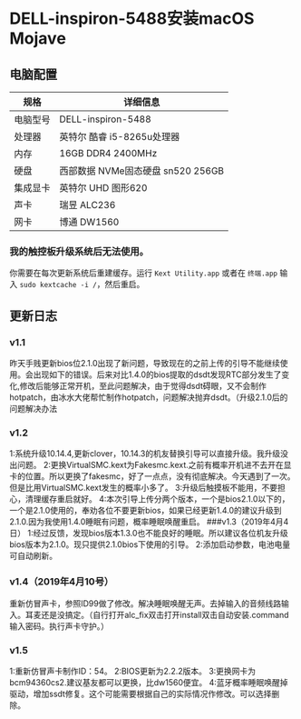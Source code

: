 # DELL-inspiron-5488安装macOS Mojave
## 电脑配置

| 规格     | 详细信息                                     |
| -------- | ---------------------------------------- |
| 电脑型号 | DELL-inspiron-5488             |
| 处理器   | 英特尔 酷睿 i5-8265u处理器             |
| 内存     | 16GB  DDR4 2400MHz                 |
| 硬盘     | 西部数据 NVMe固态硬盘 sn520 256GB                  |
| 集成显卡 | 英特尔 UHD 图形620                            |
| 声卡     | 瑞昱 ALC236                     |
| 网卡     | 博通 DW1560                             |

### 我的触控板升级系统后无法使用。

你需要在每次更新系统后重建缓存。运行 `Kext Utility.app` 或者在 `终端.app` 输入 `sudo kextcache -i /`，然后重启。  


## 更新日志
### v1.1
昨天手贱更新bios位2.1.0出现了新问题，导致现在的之前上传的引导不能继续使用。会出现如下的错误。后来对比1.4.0的bios提取的dsdt发现RTC部分发生了变化,修改后能够正常开机，至此问题解决，由于觉得dsdt碍眼，又不会制作hotpatch，由冰水大佬帮忙制作hotpatch，问题解决抛弃dsdt。（升级2.1.0后的问题解决办法 
### v1.2
1:系统升级10.14.4,更新clover，10.14.3的机友替换引导可以直接升级。我升级没出问题。
2:更换VirtualSMC.kext为Fakesmc.kext.之前有概率开机进不去开在显卡的位置。所以更换了fakesmc，好了一点点，没有彻底解决。今天遇到了一次。但是比用VirtualSMC.kext发生的概率小多了。
3:升级后触摸板不能用，不要担心，清理缓存重启就好。
4:本次引导上传分两个版本，一个是bios2.1.0以下的，一个是2.1.0使用的，奉劝各位不要更新bios，如果已经更新1.4.0的建议升级到2.1.0.因为我使用1.4.0睡眠有问题，概率睡眠唤醒重启。
###v1.3（2019年4月4日）
1:经过反馈，发现bios版本1.3.0也不能良好的睡眠。所以建议各位机友升级bios版本为2.1.0。现只提供2.1.0bios下使用的引导。
2:添加启动参数，电池电量可自动刷新。
### v1.4（2019年4月10号）
重新仿冒声卡，参照ID99做了修改。解决睡眠唤醒无声。去掉输入的音频线路输入。耳麦还是没搞定。（自行打开alc_fix双击打开install双击自动安装.command输入密码。执行声卡守护。）
### v1.5
1:重新仿冒声卡制作ID：54。
2:BIOS更新为2.2.2版本。
3:更换网卡为bcm94360cs2.建议基友都可以更换，比dw1560便宜。
4:蓝牙概率睡眠唤醒掉驱动，增加ssdt修复。这个可能需要根据自己的实际情况作修改。可以选择删除。